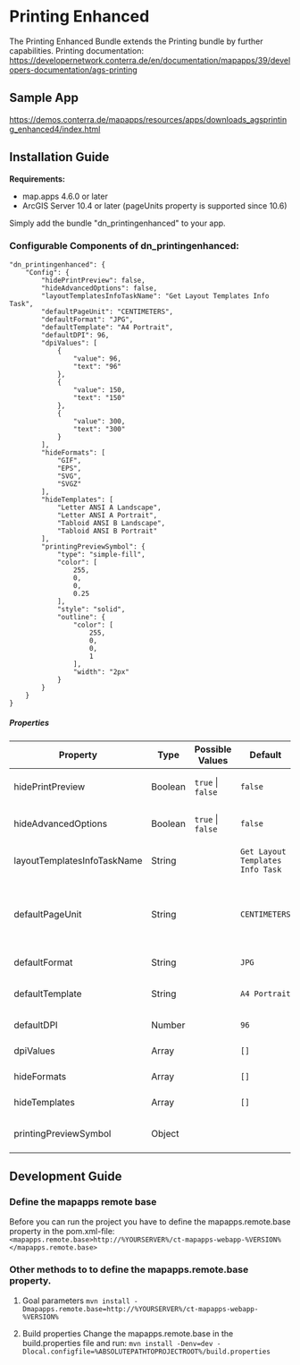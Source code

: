 # Printing Enhanced
The Printing Enhanced Bundle extends the Printing bundle by further capabilities.
Printing documentation: https://developernetwork.conterra.de/en/documentation/mapapps/39/developers-documentation/ags-printing

## Sample App
https://demos.conterra.de/mapapps/resources/apps/downloads_agsprinting_enhanced4/index.html

## Installation Guide
**Requirements:**
- map.apps 4.6.0 or later
- ArcGIS Server 10.4 or later (pageUnits property is supported since 10.6)

Simply add the bundle "dn_printingenhanced" to your app.

### Configurable Components of dn_printingenhanced:
```
"dn_printingenhanced": {
    "Config": {
        "hidePrintPreview": false,
        "hideAdvancedOptions": false,
        "layoutTemplatesInfoTaskName": "Get Layout Templates Info Task",
        "defaultPageUnit": "CENTIMETERS",
        "defaultFormat": "JPG",
        "defaultTemplate": "A4 Portrait", 
        "defaultDPI": 96,
        "dpiValues": [
            {
                "value": 96,
                "text": "96"
            },
            {
                "value": 150,
                "text": "150"
            },
            {
                "value": 300,
                "text": "300"
            }
        ],
        "hideFormats": [
            "GIF",
            "EPS",
            "SVG",
            "SVGZ"
        ],
        "hideTemplates": [
            "Letter ANSI A Landscape",
            "Letter ANSI A Portrait",
            "Tabloid ANSI B Landscape",
            "Tabloid ANSI B Portrait"
        ],
        "printingPreviewSymbol": {
            "type": "simple-fill",
            "color": [
                255,
                0,
                0,
                0.25
            ],
            "style": "solid",
            "outline": {
                "color": [
                    255,
                    0,
                    0,
                    1
                ],
                "width": "2px"
            }
        }
    }
}
```

##### Properties
| Property                       | Type    | Possible Values                 | Default                              | Description                                  |
|--------------------------------|---------|---------------------------------|--------------------------------------|----------------------------------------------|
| hidePrintPreview               | Boolean | ```true``` &#124; ```false```   | ```false```                          | Hide the print preview                       |
| hideAdvancedOptions            | Boolean | ```true``` &#124; ```false```   | ```false```                          | Hide advanced options                        |
| layoutTemplatesInfoTaskName    | String  |                                 | ```Get Layout Templates Info Task``` | Layout templates task name                   |
| defaultPageUnit                | String  |                                 | ```CENTIMETERS```                    | Default template unit (ArcGIS Server < 10.6) |
| defaultFormat                  | String  |                                 | ```JPG```                            | Default print format                         |
| defaultTemplate                | String  |                                 | ```A4 Portrait```                    | Default print template                       |
| defaultDPI                     | Number  |                                 | ```96```                             | Default DPI value                            |
| dpiValues                      | Array   |                                 | ```[]```                             | Available DPI values                         |
| hideFormats                    | Array   |                                 | ```[]```                             | Hided print formats                          |
| hideTemplates                  | Array   |                                 | ```[]```                             | Hided print templates                        |
| printingPreviewSymbol          | Object  |                                 |                                      | Print preview symbol                         |

## Development Guide
### Define the mapapps remote base
Before you can run the project you have to define the mapapps.remote.base property in the pom.xml-file:
`<mapapps.remote.base>http://%YOURSERVER%/ct-mapapps-webapp-%VERSION%</mapapps.remote.base>`

### Other methods to to define the mapapps.remote.base property.
1. Goal parameters
`mvn install -Dmapapps.remote.base=http://%YOURSERVER%/ct-mapapps-webapp-%VERSION%`

2. Build properties
Change the mapapps.remote.base in the build.properties file and run:
`mvn install -Denv=dev -Dlocal.configfile=%ABSOLUTEPATHTOPROJECTROOT%/build.properties`
